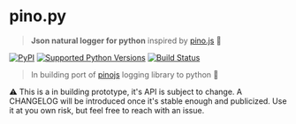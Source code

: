 pino.py
=======

> **Json natural logger for python** inspired by [pino.js](https://github.com/pinojs/pino) :evergreen_tree:

[![PyPI](https://img.shields.io/pypi/v/pino.svg)](https://pypi.org/project/pino/)
[![Supported Python Versions](https://img.shields.io/pypi/pyversions/pino.svg)](https://pypi.python.org/pypi/pino)
[![Build Status](https://travis-ci.com/CoorpAcademy/pino.py.svg?branch=master)](https://travis-ci.com/CoorpAcademy/pino.py)

> In building port of [pinojs](https://github.com/pinojs/pino) logging library to python :snake:

:warning: This is a in building prototype, it's API is subject to change.
A CHANGELOG will be introduced once it's stable enough and publicized.
Use it at you own risk, but feel free to reach with an issue.
